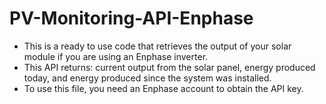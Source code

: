 # PV-Monitoring-API-Enphase

* This is a ready to use code that retrieves the output of your solar module if you are using an Enphase inverter.  
* This API returns: current output from the solar panel, energy produced today, and energy produced since the system was installed.
* To use this file, you need an Enphase account to obtain the API key.
